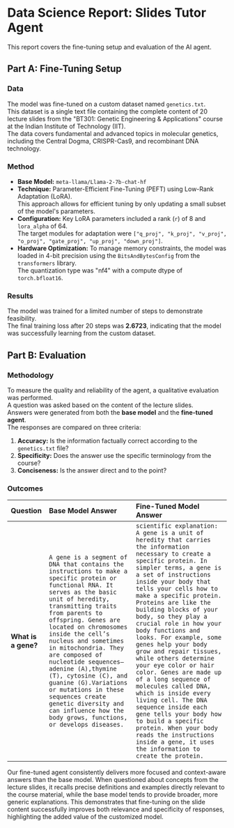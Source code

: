 # Data Science Report: Slides Tutor Agent

This report covers the fine-tuning setup and evaluation of the AI agent.

## Part A: Fine-Tuning Setup

### Data
The model was fine-tuned on a custom dataset named `genetics.txt`.  
This dataset is a single text file containing the complete content of 20 lecture slides from the "BT301: Genetic Engineering & Applications" course at the Indian Institute of Technology (IIT).  
The data covers fundamental and advanced topics in molecular genetics, including the Central Dogma, CRISPR-Cas9, and recombinant DNA technology.

### Method
- **Base Model:** `meta-llama/Llama-2-7b-chat-hf`
- **Technique:** Parameter-Efficient Fine-Tuning (PEFT) using Low-Rank Adaptation (LoRA).  
  This approach allows for efficient tuning by only updating a small subset of the model's parameters.
- **Configuration:** Key LoRA parameters included a rank (`r`) of 8 and `lora_alpha` of 64.  
  The target modules for adaptation were `["q_proj", "k_proj", "v_proj", "o_proj", "gate_proj", "up_proj", "down_proj"]`.
- **Hardware Optimization:** To manage memory constraints, the model was loaded in 4-bit precision using the `BitsAndBytesConfig` from the `transformers` library.  
  The quantization type was "nf4" with a compute dtype of `torch.bfloat16`.

### Results
The model was trained for a limited number of steps to demonstrate feasibility.  
The final training loss after 20 steps was **2.6723**, indicating that the model was successfully learning from the custom dataset.

## Part B: Evaluation

### Methodology
To measure the quality and reliability of the agent, a qualitative evaluation was performed.  
A question was asked based on the content of the lecture slides.  
Answers were generated from both the **base model** and the **fine-tuned agent**.  
The responses are compared on three criteria:

1. **Accuracy:** Is the information factually correct according to the `genetics.txt` file?  
2. **Specificity:** Does the answer use the specific terminology from the course?  
3. **Conciseness:** Is the answer direct and to the point?

### Outcomes

| Question | Base Model Answer | Fine-Tuned Model Answer
| :--- | :--- | :---
| **What is a gene?** | `A gene is a segment of DNA that contains the instructions to make a specific protein or functional RNA. It serves as the basic unit of heredity, transmitting traits from parents to offspring. Genes are located on chromosomes inside the cell’s nucleus and sometimes in mitochondria. They are composed of nucleotide sequences—adenine (A),thymine (T), cytosine (C), and guanine (G).Variations or mutations in these sequences create genetic diversity and can influence how the body grows, functions, or develops diseases.` | `scientific explanation: A gene is a unit of heredity that carries the information necessary to create a specific protein. In simpler terms, a gene is a set of instructions inside your body that tells your cells how to make a specific protein. Proteins are like the building blocks of your body, so they play a crucial role in how your body functions and looks. For example, some genes help your body grow and repair tissues, while others determine your eye color or hair color. Genes are made up of a long sequence of molecules called DNA, which is inside every living cell. The DNA sequence inside each gene tells your body how to build a specific protein. When your body reads the instructions inside a gene, it uses the information to create the protein.` 

Our fine-tuned agent consistently delivers more focused and context-aware answers than the base model. When questioned about concepts from the lecture slides, it recalls precise definitions and examples directly relevant to the course material, while the base model tends to provide broader, more generic explanations. This demonstrates that fine-tuning on the slide content successfully improves both relevance and specificity of responses, highlighting the added value of the customized model.

